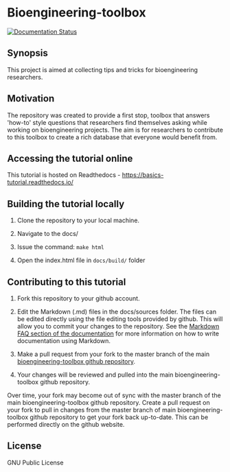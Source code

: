 # Bioengineering-toolbox

[![Documentation Status](https://readthedocs.org/projects/bioengineering-toolbox/badge/?version=latest)](http://bioengineering-toolbox.readthedocs.io/?badge=latest)

## Synopsis

This project is aimed at collecting tips and tricks for bioengineering researchers.

## Motivation

The repository was created to provide a first stop, toolbox that answers 'how-to' style questions that researchers find themselves asking while working on bioengineering projects. The aim is for researchers to contribute to this toolbox to create a rich database that everyone would benefit from.

## Accessing the tutorial online
This tutorial is hosted on Readthedocs - https://basics-tutorial.readthedocs.io/

## Building the tutorial locally

1. Clone the repository to your local machine.

2. Navigate to the docs/

3. Issue the command: `make html`

4. Open the index.html file in `docs/build/` folder

## Contributing to this tutorial

1. Fork this repository to your github account.

2. Edit the Markdown (.md) files in the docs/sources folder. The files can be edited directly using the file editing tools provided by github. This will allow you to commit your changes to the repository. See the [Markdown FAQ section of the documentation](https://bioengineering-toolbox.readthedocs.io/en/latest/markdown_faq.html) for more information on how to write documentation using Markdown.

3. Make a pull request from your fork to the master branch of the main [bioengineering-toolbox github repository](https://github.com/PrasadBabarendaGamage/bioengineering-toolbox).

4. Your changes will be reviewed and pulled into the main bioengineering-toolbox github repository.

Over time, your fork may become out of sync with the master branch of the main bioengineering-toolbox github repository. Create a pull request on your fork to pull in changes from the master branch of main bioengineering-toolbox github repository to get your fork back up-to-date. This can be performed directly on the github website.

## License

GNU Public License